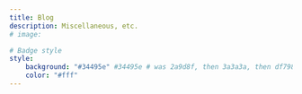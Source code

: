 ```yaml
---
title: Blog
description: Miscellaneous, etc.
# image:

# Badge style
style:
    background: "#34495e" #34495e # was 2a9d8f, then 3a3a3a, then df7988
    color: "#fff"
---
```

